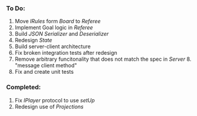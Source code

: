 ### To Do:

1. Move *IRules* form *Board* to *Referee*
2. Implement Goal logic in *Referee*
3. Build *JSON Serializer* and *Deserializer*
4. Redesign *State*
5. Build server-client architecture 
6. Fix broken integration tests after redesign
7. Remove arbitrary funcitonality that does not match the spec in *Server*
   8. "message client method"
9. Fix and create unit tests

### Completed:
1. Fix *IPlayer* protocol to use *setUp*
2. Redesign use of *Projections*